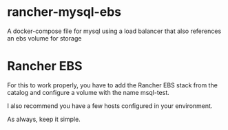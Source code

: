 # rancher-mysql-ebs
A docker-compose file for mysql using a load balancer that also references an ebs volume for storage

# Rancher EBS
For this to work properly, you have to add the Rancher EBS stack from the catalog and configure a volume with the name msql-test. 

I also recommend you have a few hosts configured in your environment.

As always, keep it simple. 
